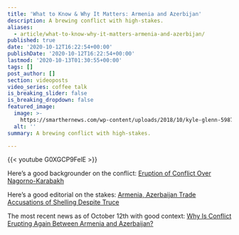 ```yaml
---
title: 'What to Know & Why It Matters: Armenia and Azerbijan'
description: A brewing conflict with high-stakes.
aliases:
  - article/what-to-know-why-it-matters-armenia-and-azerbijan/
published: true
date: '2020-10-12T16:22:54+00:00'
publishDate: '2020-10-12T16:22:54+00:00'
lastmod: '2020-10-13T01:30:55+00:00'
tags: []
post_author: []
section: videoposts
video_series: coffee talk
is_breaking_slider: false
is_breaking_dropdown: false
featured_image:
  image: >-
    https://smarthernews.com/wp-content/uploads/2018/10/kyle-glenn-598701-unsplash-min-scaled.jpg
  alt: ''
summary: A brewing conflict with high-stakes.

---
```

{{< youtube G0XGCP9FelE >}}

Here’s a good backgrounder on the conflict: [Eruption of Conflict Over Nagorno-Karabakh](https://www.cfr.org/blog/eruption-conflict-over-nagorno-karabakh?gclid=Cj0KCQjw2or8BRCNARIsAC_ppybvcQfm_hSPU2GZs2T7wZ3MtKeZzQQFpdm3BGCH4O_-71WdnVvHEVsaAlVwEALw_wcB)

Here’s a good editorial on the stakes: [Armenia, Azerbaijan Trade Accusations of Shelling Despite Truce](https://www.wsj.com/articles/can-anyone-stop-the-caucasus-clash-11601938812)

The most recent news as of October 12th with good context: ​[Why Is Conflict Erupting Again Between Armenia and Azerbaijan?](https://www.nytimes.com/article/armenian-azerbaijan-conflict.html)
